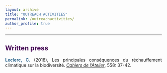 ```yaml
---
layout: archive
title: "OUTREACH ACTIVITIES"
permalink: /outreachactivities/
author_profile: true
---
```

<style> body {text-align: justify} </style> <!-- Justify text. -->

------

## <span style="color:#440154">**Written press**</span>

<span style="color:#31688E">**Leclerc, C.**</span> (2018), Les principales conséquences du réchauffement climatique sur la biodiversité. <a href="https://editionsatelier.com/boutique/les-cahiers-de-l-atelier/133-pour-une-aconomie-au-service-de-la-planete-.html" target="_blank">*Cahiers de l’Atelier*</a>, 558: 37-42.  
